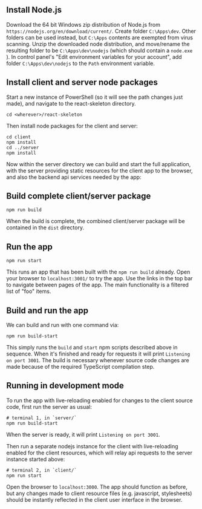 ## Install Node.js
Download the 64 bit Windows zip distribution of
Node.js from `https://nodejs.org/en/download/current/`.
Create folder `C:\Apps\dev`. Other folders can be used
instead, but `C:\Apps` contents are exempted from virus
scanning. Unzip the downloaded node distribution, and
move/rename the resulting folder to be 
`C:\Apps\dev\nodejs` (which should contain a `node.exe`
). In control panel's "Edit environment variables
for your account", add folder `C:\Apps\dev\nodejs`
to the `Path` environment variable.

## Install client and server node packages
Start a new instance of PowerShell (so it will
see the path changes just made), and navigate to
the react-skeleton directory.

```
cd <wherever>/react-skeleton
```

Then install node packages for the client and server:
```
cd client
npm install
cd ../server
npm install
```

Now within the server directory we can build and
start the full application, with the server
providing static resources for the client app to 
the browser, and also the backend api services
needed by the app:

## Build complete client/server package
```
npm run build
```

When the build is complete, the combined client/server
package will be contained in the `dist` directory.

## Run the app
```
npm run start
```

This runs an app that has been built with the
`npm run build` already. Open your browser to
`localhost:3001/` to try the app. Use the links
in the top bar to navigate between pages of the
app. The main functionality is a filtered list
of "foo" items.

## Build and run the app
We can build and run with one command via:
```
npm run build-start
```
This simply runs the `build` and `start` npm 
scripts described above in sequence. When it's
finished and ready for requests it will print
`Listening on port 3001`. The build is necessary
whenever source code changes are made because of
the required TypeScript compilation step.

## Running in development mode
To run the app with live-reloading enabled for changes
to the client source code, first run the server
as usual:

```
# terminal 1, in `server/`
npm run build-start
```
When the server is ready, it will print
`Listening on port 3001`.

Then run a separate nodejs instance for the client
with live-reloading enabled for the client resources,
which will relay api requests to the server instance
started above:
```
# terminal 2, in `client/`
npm run start
```

Open the browser to `localhost:3000`. The app should
function as before, but any changes made to client
resource files (e.g. javascript, stylesheets) should be
instantly reflected in the client user interface in the
browser.

